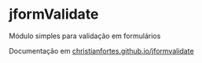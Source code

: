 # jformValidate
Módulo simples para validação em formulários

Documentação em [christianfortes.github.io/jformvalidate](christianfortes.github.io/jformvalidate)
